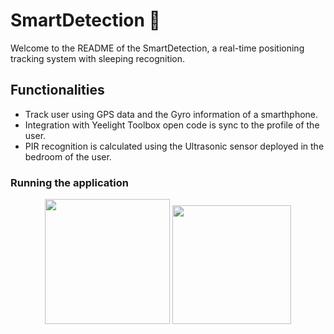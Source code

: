 # SmartDetection 🦿
Welcome to the README of the SmartDetection, a real-time positioning tracking system with sleeping recognition.

## Functionalities
* Track user using GPS data and the Gyro information of a smarthphone. 
* Integration with Yeelight Toolbox open code is sync to the profile of the user.
* PIR recognition is calculated using the Ultrasonic sensor deployed in the bedroom of the user.

### Running the application


<p align="center">
<img src="https://user-images.githubusercontent.com/70687643/151701399-aed6b81f-f011-415e-9341-45e84999b751.gif"  width="200" /> <img src="https://user-images.githubusercontent.com/70687643/151702864-ccbc552c-6a99-47c1-88be-b4a4fb173ec4.png"  width="190" />

</p>






